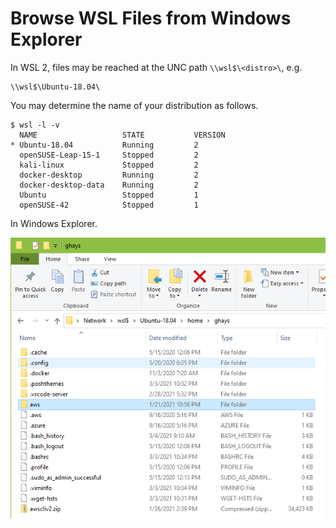# Browse WSL Files from Windows Explorer

In WSL 2, files may be reached at the UNC path `\\wsl$\<distro>\`, e.g.

```
\\wsl$\Ubuntu-18.04\
```

You may determine the name of your distribution as follows.

```
$ wsl -l -v
  NAME                   STATE           VERSION
* Ubuntu-18.04           Running         2
  openSUSE-Leap-15-1     Stopped         2
  kali-linux             Stopped         2
  docker-desktop         Running         2
  docker-desktop-data    Running         2
  Ubuntu                 Stopped         1
  openSUSE-42            Stopped         1
```

In Windows Explorer.

![Explore WSL](../images/explore-wsl.png)
